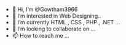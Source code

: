 - 👋 Hi, I’m @Gowtham3966
- 👀 I’m interested in Web Designing..
- 🌱 I’m currently HTML , CSS , PHP , .NET ...
- 💞️ I’m looking to collaborate on ...
- 📫 How to reach me ...

<!---
Gowtham3966/Gowtham3966 is a ✨ special ✨ repository because its `README.md` (this file) appears on your GitHub profile.
You can click the Preview link to take a look at your changes.
--->
